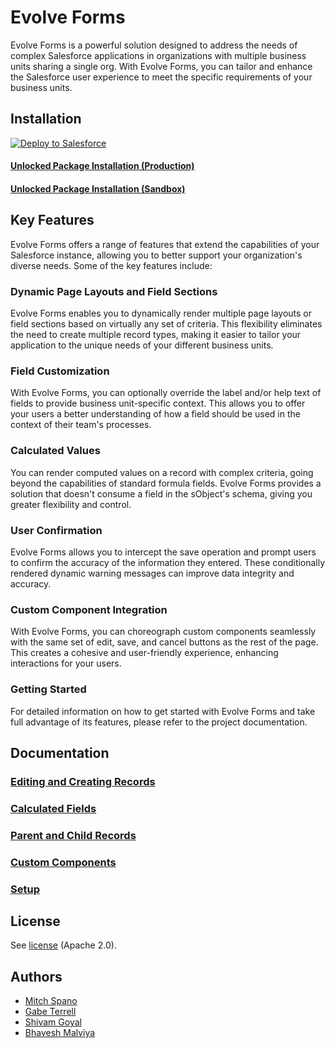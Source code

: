 # Evolve Forms

Evolve Forms is a powerful solution designed to address the needs of complex Salesforce applications in organizations with multiple business units sharing a single org. With Evolve Forms, you can tailor and enhance the Salesforce user experience to meet the specific requirements of your business units.

## Installation

<a href="https://githubsfdeploy.herokuapp.com?owner=google&amp;repo=sf-evolve-forms">
  <img src="https://raw.githubusercontent.com/afawcett/githubsfdeploy/master/src/main/webapp/resources/img/deploy.png" alt="Deploy to Salesforce" />
</a>

#### [Unlocked Package Installation (Production)](https://login.salesforce.com/packaging/installPackage.apexp?p0=04tKY000000Qe8zYAC)

#### [Unlocked Package Installation (Sandbox)](https://test.salesforce.com/packaging/installPackage.apexp?p0=04tKY000000Qe8zYAC)

## Key Features

Evolve Forms offers a range of features that extend the capabilities of your Salesforce instance, allowing you to better support your organization's diverse needs. Some of the key features include:

### Dynamic Page Layouts and Field Sections

Evolve Forms enables you to dynamically render multiple page layouts or field sections based on virtually any set of criteria. This flexibility eliminates the need to create multiple record types, making it easier to tailor your application to the unique needs of your different business units.

### Field Customization

With Evolve Forms, you can optionally override the label and/or help text of fields to provide business unit-specific context. This allows you to offer your users a better understanding of how a field should be used in the context of their team's processes.

### Calculated Values

You can render computed values on a record with complex criteria, going beyond the capabilities of standard formula fields. Evolve Forms provides a solution that doesn't consume a field in the sObject's schema, giving you greater flexibility and control.

### User Confirmation

Evolve Forms allows you to intercept the save operation and prompt users to confirm the accuracy of the information they entered. These conditionally rendered dynamic warning messages can improve data integrity and accuracy.

### Custom Component Integration

With Evolve Forms, you can choreograph custom components seamlessly with the same set of edit, save, and cancel buttons as the rest of the page. This creates a cohesive and user-friendly experience, enhancing interactions for your users.

### Getting Started

For detailed information on how to get started with Evolve Forms and take full advantage of its features, please refer to the project documentation.

## Documentation

### [Editing and Creating Records](docs/editing_and_creating_records.md)

### [Calculated Fields](docs/calculated_fields.md)

### [Parent and Child Records](docs/parent_and_child_records.md)

### [Custom Components](docs/custom_components.md)

### [Setup](docs/setup.md)

## License

See [license](LICENSE) (Apache 2.0).

## Authors

- [Mitch Spano](https://github.com/mitchspano)
- [Gabe Terrell](https://github.com/gabe-terrell)
- [Shivam Goyal](https://github.com/goelshivam555)
- [Bhavesh Malviya](https://github.com/bhavesh25)
